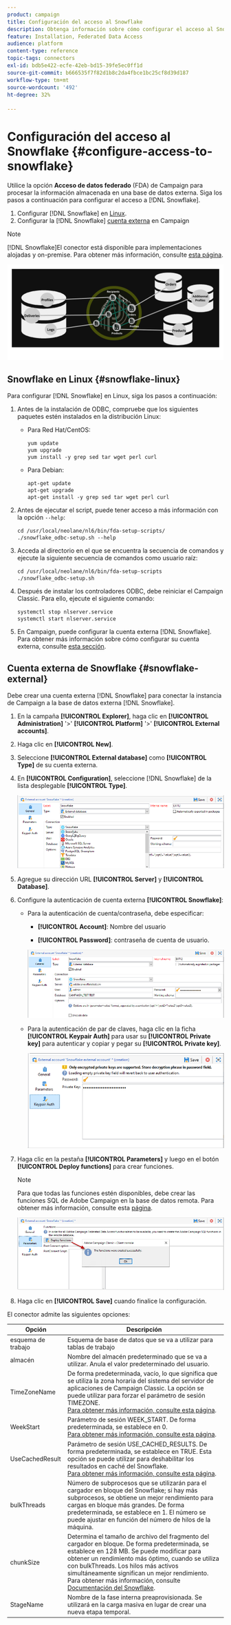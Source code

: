 ```yaml
---
product: campaign
title: Configuración del acceso al Snowflake
description: Obtenga información sobre cómo configurar el acceso al Snowflake en FDA
feature: Installation, Federated Data Access
audience: platform
content-type: reference
topic-tags: connectors
exl-id: bdb5e422-ecfe-42eb-bd15-39fe5ec0ff1d
source-git-commit: b666535f7f82d1b8c2da4fbce1bc25cf8d39d187
workflow-type: tm+mt
source-wordcount: '492'
ht-degree: 32%

---
```


# Configuración del acceso al Snowflake {#configure-access-to-snowflake}

Utilice la opción **Acceso de datos federado** (FDA) de Campaign para procesar la información almacenada en una base de datos externa. Siga los pasos a continuación para configurar el acceso a [!DNL Snowflake].

1. Configurar [!DNL Snowflake] en [Linux](#snowflake-linux).
1. Configurar la [!DNL Snowflake] [cuenta externa](#snowflake-external) en Campaign

>[!NOTE]
>
>[!DNL Snowflake]El conector está disponible para implementaciones alojadas y on-premise. Para obtener más información, consulte [esta página](../../installation/using/capability-matrix.md).

![](assets/snowflake_3.png)

## Snowflake en Linux {#snowflake-linux}

Para configurar [!DNL Snowflake] en Linux, siga los pasos a continuación:

1. Antes de la instalación de ODBC, compruebe que los siguientes paquetes estén instalados en la distribución Linux:

   * Para Red Hat/CentOS:

     ```
     yum update
     yum upgrade
     yum install -y grep sed tar wget perl curl
     ```

   * Para Debian:

     ```
     apt-get update
     apt-get upgrade
     apt-get install -y grep sed tar wget perl curl
     ```

1. Antes de ejecutar el script, puede tener acceso a más información con la opción `--help`:

   ```
   cd /usr/local/neolane/nl6/bin/fda-setup-scripts/
   ./snowflake_odbc-setup.sh --help
   ```

1. Acceda al directorio en el que se encuentra la secuencia de comandos y ejecute la siguiente secuencia de comandos como usuario raíz:

   ```
   cd /usr/local/neolane/nl6/bin/fda-setup-scripts
   ./snowflake_odbc-setup.sh
   ```

1. Después de instalar los controladores ODBC, debe reiniciar el Campaign Classic. Para ello, ejecute el siguiente comando:

   ```
   systemctl stop nlserver.service
   systemctl start nlserver.service
   ```

1. En Campaign, puede configurar la cuenta externa [!DNL Snowflake]. Para obtener más información sobre cómo configurar su cuenta externa, consulte [esta sección](#snowflake-external).

## Cuenta externa de Snowflake {#snowflake-external}

Debe crear una cuenta externa [!DNL Snowflake] para conectar la instancia de Campaign a la base de datos externa [!DNL Snowflake].

1. En la campaña **[!UICONTROL Explorer]**, haga clic en **[!UICONTROL Administration]** &#39;>&#39; **[!UICONTROL Platform]** &#39;>&#39; **[!UICONTROL External accounts]**.

1. Haga clic en **[!UICONTROL New]**.

1. Seleccione **[!UICONTROL External database]** como **[!UICONTROL Type]** de su cuenta externa.

1. En **[!UICONTROL Configuration]**, seleccione [!DNL Snowflake] de la lista desplegable **[!UICONTROL Type]**.

   ![](assets/snowflake_5.png)

1. Agregue su dirección URL **[!UICONTROL Server]** y **[!UICONTROL Database]**.

1. Configure la autenticación de cuenta externa **[!UICONTROL Snowflake]**:

   * Para la autenticación de cuenta/contraseña, debe especificar:

      * **[!UICONTROL Account]**: Nombre del usuario

      * **[!UICONTROL Password]**: contraseña de cuenta de usuario.

     ![](assets/snowflake.png)

   * Para la autenticación de par de claves, haga clic en la ficha **[!UICONTROL Keypair Auth]** para usar su **[!UICONTROL Private key]** para autenticar y copiar y pegar su **[!UICONTROL Private key]**.

     ![](assets/snowflake_4.png)

1. Haga clic en la pestaña **[!UICONTROL Parameters]** y luego en el botón **[!UICONTROL Deploy functions]** para crear funciones.

   >[!NOTE]
   >
   >Para que todas las funciones estén disponibles, debe crear las funciones SQL de Adobe Campaign en la base de datos remota. Para obtener más información, consulte esta [página](../../configuration/using/adding-additional-sql-functions.md).

   ![](assets/snowflake_2.png)

1. Haga clic en **[!UICONTROL Save]** cuando finalice la configuración.

El conector admite las siguientes opciones:

| Opción | Descripción |
|---|---|
| esquema de trabajo | Esquema de base de datos que se va a utilizar para tablas de trabajo |
| almacén | Nombre del almacén predeterminado que se va a utilizar. Anula el valor predeterminado del usuario. |
| TimeZoneName | De forma predeterminada, vacío, lo que significa que se utiliza la zona horaria del sistema del servidor de aplicaciones de Campaign Classic. La opción se puede utilizar para forzar el parámetro de sesión TIMEZONE. <br>[Para obtener más información, consulte esta página](https://docs.snowflake.net/manuals/sql-reference/parameters.html#timezone). |
| WeekStart | Parámetro de sesión WEEK_START. De forma predeterminada, se establece en 0. <br>[Para obtener más información, consulte esta página](https://docs.snowflake.com/en/sql-reference/parameters.html#week-start). |
| UseCachedResult | Parámetro de sesión USE_CACHED_RESULTS. De forma predeterminada, se establece en TRUE. Esta opción se puede utilizar para deshabilitar los resultados en caché del Snowflake. <br>[Para obtener más información, consulte esta página](https://docs.snowflake.net/manuals/user-guide/querying-persisted-results.html). |
| bulkThreads | Número de subprocesos que se utilizarán para el cargador en bloque del Snowflake; si hay más subprocesos, se obtiene un mejor rendimiento para cargas en bloque más grandes. De forma predeterminada, se establece en 1. El número se puede ajustar en función del número de hilos de la máquina. |
| chunkSize | Determina el tamaño de archivo del fragmento del cargador en bloque. De forma predeterminada, se establece en 128 MB. Se puede modificar para obtener un rendimiento más óptimo, cuando se utiliza con bulkThreads. Los hilos más activos simultáneamente significan un mejor rendimiento. <br>Para obtener más información, consulte [Documentación del Snowflake](https://docs.snowflake.net/manuals/sql-reference/sql/put.html). |
| StageName | Nombre de la fase interna preaprovisionada. Se utilizará en la carga masiva en lugar de crear una nueva etapa temporal. |
